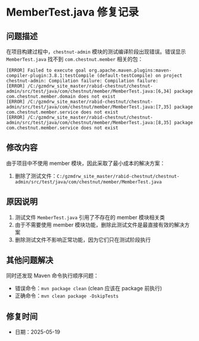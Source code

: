 # MemberTest.java 修复记录

## 问题描述

在项目构建过程中，`chestnut-admin` 模块的测试编译阶段出现错误。错误显示 `MemberTest.java` 找不到 `com.chestnut.member` 相关的包：

```
[ERROR] Failed to execute goal org.apache.maven.plugins:maven-compiler-plugin:3.8.1:testCompile (default-testCompile) on project chestnut-admin: Compilation failure: Compilation failure:
[ERROR] /C:/gzmdrw_site_master/rabid-chestnut/chestnut-admin/src/test/java/com/chestnut/member/MemberTest.java:[6,34] package com.chestnut.member.domain does not exist
[ERROR] /C:/gzmdrw_site_master/rabid-chestnut/chestnut-admin/src/test/java/com/chestnut/member/MemberTest.java:[7,35] package com.chestnut.member.service does not exist
[ERROR] /C:/gzmdrw_site_master/rabid-chestnut/chestnut-admin/src/test/java/com/chestnut/member/MemberTest.java:[8,35] package com.chestnut.member.service does not exist
```

## 修改内容

由于项目中不使用 member 模块，因此采取了最小成本的解决方案：

1. 删除了测试文件：`C:/gzmdrw_site_master/rabid-chestnut/chestnut-admin/src/test/java/com/chestnut/member/MemberTest.java`

## 原因说明

1. 测试文件 `MemberTest.java` 引用了不存在的 member 模块相关类
2. 由于不需要使用 member 模块功能，删除此测试文件是最直接有效的解决方案
3. 删除测试文件不影响正常功能，因为它们只在测试阶段执行

## 其他问题解决

同时还发现 Maven 命令执行顺序问题：
- 错误命令：`mvn package clean` (clean 应该在 package 前执行)
- 正确命令：`mvn clean package -DskipTests`

## 修复时间

- 日期：2025-05-19